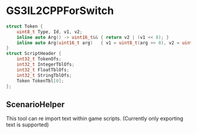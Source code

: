 # GS3IL2CPPForSwitch
```cpp
struct Token {
	uint8_t Type, Id, v1, v2;
	inline auto Arg() -> uint16_t&& { return v2 | (v1 << 8); }
	inline auto Arg(uint16_t arg)   { v1 = uint8_t(arg >> 8), v2 = uint8_t(arg & 0x00FF); }
}
struct ScriptHeader {
	int32_t TokenOfs;
	int32_t IntegerTblOfs;
	int32_t FloatTblOfs;
	int32_t StringTblOfs;
	Token TokenTbl[0];
};
```
## ScenarioHelper
This tool can re import text within game scripts. (Currently only exporting text is supported)<br>
